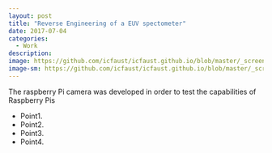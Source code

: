 ```yaml
---
layout: post
title: "Reverse Engineering of a EUV spectometer"
date: 2017-07-04
categories:
  - Work
description: 
image: https://github.com/icfaust/icfaust.github.io/blob/master/_screenshots/1160902011-frames-21.jpg
image-sm: https://github.com/icfaust/icfaust.github.io/blob/master/_screenshots/1160902011-frames-21.jpg
---
```

The raspberry Pi camera was developed in order to test the capabilities of Raspberry Pis

<ul>
  <li>Point1.</li>
  <li>Point2.</li>
  <li>Point3.</li>
  <li>Point4.</li>
</ul>
